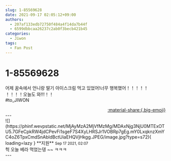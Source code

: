 ```yaml
---
slug: 1-85569628
date: 2021-09-17 02:05:12+09:00
authors:
  - 207af133edb72750f484a4f14da7b44f
  - 6599dbbcaa26237c2ab0f3becb421b45
categories:
  - Jiwon
tags:
  - Fan Post
---
```


# 1-85569628

<div class="post-container" markdown="1">
<div class="content-container md-sidebar__scrollwrap" markdown="1">

어제 꿈속에서 언니랑 딸기 아이스크림 먹고 있었어!너무 행복했어！！！！！<br>！！！！오늘도 와!!!！！<br>\#to_JIWON

</div>
</div>

<div style="text-align: right;" markdown="1">
<a href="https://weverse.io/fromis9/fanpost/1-85569628" style="text-align: right;">:material-share:{.big-emoji}</a>
</div>
---

<div class="comments-container md-sidebar__scrollwrap" markdown="1">
<div class="comment" markdown="1">
<div class='id-container' markdown="1">
![](https://phinf.wevpstatic.net/MjAyMzA2MjVfMzMg/MDAxNjg3NjU0MTExOTU5.7GFeCpkRW4jdCPevFi1sgeF7S4XyLHRSJr1VOBRp7gEg.mY0LxqknzXmYC4oZ6TpxCmdSnAbldBctUiaEHQVjHkgg.JPEG/image.jpg?type=s72){ loading=lazy }
**<span class="artist">지원</span>** <small>Sep 17 2021, 02:07</small><br>
</div>
<div class='comment-body' markdown="1">
헉 오늘 베라 먹었는뎅 ~~ ㅋㅋㅋ
</div>
</div>
</div>
---
